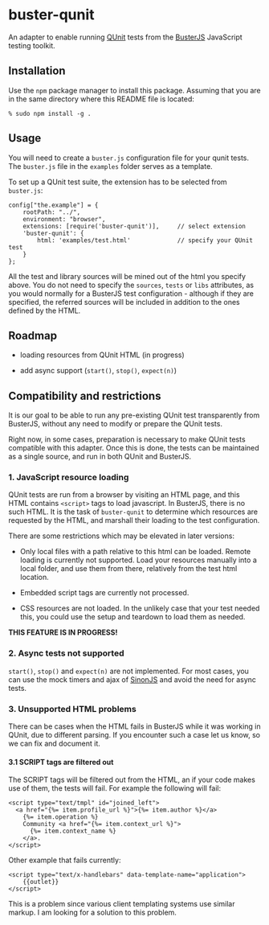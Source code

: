 

# buster-qunit #

An adapter to enable running [QUnit](http://qunitjs.com) tests
from the [BusterJS](http://busterjs.org) JavaScript testing toolkit.

## Installation ##

Use the `npm` package manager to install this package. Assuming
that you are in the same directory where this README file is
located:

    % sudo npm install -g .


## Usage ##

You will need to create a `buster.js` configuration file for
your qunit tests. The `buster.js` file in the `examples`
folder serves as a template.

To set up a QUnit test suite, the extension has to be selected from
`buster.js`:

    config["the.example"] = {
        rootPath: "../",
        environment: "browser",
        extensions: [require('buster-qunit')],     // select extension
        'buster-qunit': {
            html: 'examples/test.html'             // specify your QUnit test
        }
    };

All the test and library sources will be mined out of the html you specify 
above. You do not need to specify the `sources`, `tests` or `libs` attributes,
as you would normally for a BusterJS test configuration - although if they are
specified, the referred sources will be included in addition to the ones
defined by the HTML.


## Roadmap ##

- loading resources from QUnit HTML (in progress)

- add async support (`start()`, `stop()`, `expect(n)`)


## Compatibility and restrictions ##

It is our goal to be able to run any pre-existing QUnit test transparently
from BusterJS, without any need to modify or prepare the QUnit tests.

Right now, in some cases, preparation is necessary to make QUnit tests 
compatible with this adapter. Once this is done, the tests can be maintained 
as a single source, and run in both QUnit and BusterJS.


### 1. JavaScript resource loading ###

QUnit tests are run from a browser by visiting an HTML page, and this HTML
contains `<script>` tags to load javascript. In BusterJS, there is no such
HTML. It is the task of `buster-qunit` to determine which resources are 
requested by the HTML, and marshall their loading to the test configuration.

There are some restrictions which may be elevated in later versions:

- Only local files with a path relative to this html can be loaded.
  Remote loading is currently not supported. Load your resources manually into
  a local folder, and use them from there, relatively from the test html
  location.

- Embedded script tags are currently not processed.

- CSS resources are not loaded. In the unlikely case that your test needed
  this, you could use the setup and teardown to load them as needed.

**THIS FEATURE IS IN PROGRESS!**


### 2. Async tests not supported ###

`start()`, `stop()` and `expect(n)` are not implemented. For most cases, you
can use the mock timers and ajax of [SinonJS](http://sinonjs.org) and avoid
the need for async tests.

### 3. Unsupported HTML problems ###

There can be cases when the HTML fails in BusterJS while it was working in
QUnit, due to different parsing. If you encounter such a case let us know,
so we can fix and document it.

#### 3.1 SCRIPT tags are filtered out ####

The SCRIPT tags will be filtered out from the HTML, an if your code makes use
of them, the tests will fail. For example the following will fail:

    <script type="text/tmpl" id="joined_left">
      <a href="{%= item.profile_url %}">{%= item.author %}</a>
        {%= item.operation %}
        Community <a href="{%= item.context_url %}">
          {%= item.context_name %}
        </a>.
    </script>

Other example that fails currently:

    <script type="text/x-handlebars" data-template-name="application">
        {{outlet}}
    </script>

This is a problem since various client templating systems use similar markup.
I am looking for a solution to this problem.
